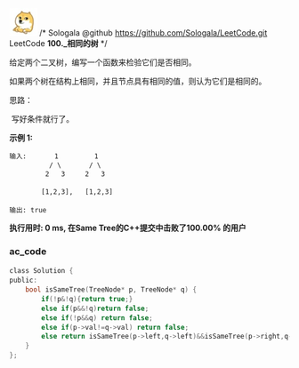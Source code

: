 ![](https://github.com/Sologala/SomeThings/blob/master/face.jpg?raw=true)
/*
    Sologala   @github    https://github.com/Sologala/LeetCode.git
    LeetCode   **100._相同的树**
*/

给定两个二叉树，编写一个函数来检验它们是否相同。

如果两个树在结构上相同，并且节点具有相同的值，则认为它们是相同的。

思路：

​	写好条件就行了。

**示例 1:**

```
输入:       1         1
          / \       / \
         2   3     2   3

        [1,2,3],   [1,2,3]

输出: true
```

**执行用时: 0 ms, 在Same Tree的C++提交中击败了100.00% 的用户** 

### **ac_code**

```c
class Solution {
public:
    bool isSameTree(TreeNode* p, TreeNode* q) {
        if(!p&!q){return true;}
        else if(p&&!q)return false;
        else if(!p&&q) return false;
        else if(p->val!=q->val) return false;
        else return isSameTree(p->left,q->left)&&isSameTree(p->right,q->right);
    }
};
```

​           